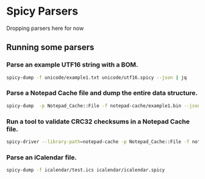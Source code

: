 # Spicy Parsers

Dropping parsers here for now

## Running some parsers

### Parse an example UTF16 string with a BOM.

```sh
spicy-dump -f unicode/example1.txt unicode/utf16.spicy --json | jq
```

### Parse a Notepad Cache file and dump the entire data structure.

```sh
spicy-dump  -p Notepad_Cache::File -f notepad-cache/example1.bin --json notepad-cache/notepad_cache.spicy | jq
```

### Run a tool to validate CRC32 checksums in a Notepad Cache file.

```sh
spicy-driver --library-path=notepad-cache -p Notepad_Cache::File -f notepad-cache/example1.bin notepad-cache/notepad_cache_validator.spicy
```

### Parse an iCalendar file.

```sh
spicy-dump -f icalendar/test.ics icalendar/icalendar.spicy
```
